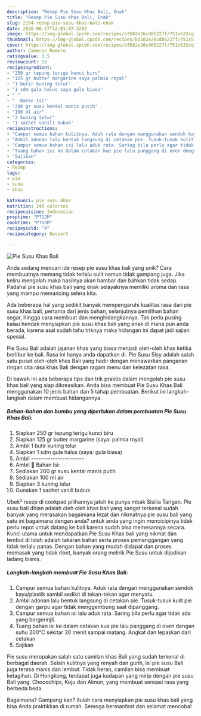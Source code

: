 ```yaml
---
description: "Resep Pie Susu Khas Bali, Enak"
title: "Resep Pie Susu Khas Bali, Enak"
slug: 2194-resep-pie-susu-khas-bali-enak
date: 2020-06-27T12:01:07.329Z
image: https://img-global.cpcdn.com/recipes/b3582e26cd05227f/751x532cq70/pie-susu-khas-bali-foto-resep-utama.jpg
thumbnail: https://img-global.cpcdn.com/recipes/b3582e26cd05227f/751x532cq70/pie-susu-khas-bali-foto-resep-utama.jpg
cover: https://img-global.cpcdn.com/recipes/b3582e26cd05227f/751x532cq70/pie-susu-khas-bali-foto-resep-utama.jpg
author: Cameron Romero
ratingvalue: 3.5
reviewcount: 13
recipeingredient:
- "250 gr tepung terigu kunci biru"
- "125 gr butter margarine saya palmia royal"
- "1 butir kuning telur"
- "1 sdm gula halus saya gula biasa"
- " "
- "  Bahan Isi"
- "200 gr susu kental manis putih"
- "100 ml air"
- "3 kuning telur"
- "1 sachet vanili bubuk"
recipeinstructions:
- "Campur semua bahan kulitnya. Aduk rata dengan menggunakan sendok kayu/plastik sambil sedikit di tekan-tekan agar menyatu."
- "Ambil adonan lalu bentuk langsung di cetakan pie. Tusuk-tusuk kulit pie dengan garpu agar tidak menggembung saat dipanggang."
- "Campur semua bahan isi lalu aduk rata. Saring bila perlu agar tidak ada yang bergerinjil."
- "Tuang bahan isi ke dalam cetakan kue pie lalu panggang di oven dengan suhu 200°C sekitar 30 menit sampai matang. Angkat dan lepaskan dari cetakan"
- "Sajikan"
categories:
- Resep
tags:
- pie
- susu
- khas

katakunci: pie susu khas 
nutrition: 240 calories
recipecuisine: Indonesian
preptime: "PT12M"
cooktime: "PT55M"
recipeyield: "4"
recipecategory: Dessert

---
```



![Pie Susu Khas Bali](https://img-global.cpcdn.com/recipes/b3582e26cd05227f/751x532cq70/pie-susu-khas-bali-foto-resep-utama.jpg)

Anda sedang mencari ide resep pie susu khas bali yang unik? Cara membuatnya memang tidak terlalu sulit namun tidak gampang juga. Jika keliru mengolah maka hasilnya akan hambar dan bahkan tidak sedap. Padahal pie susu khas bali yang enak selayaknya memiliki aroma dan rasa yang mampu memancing selera kita.

Ada beberapa hal yang sedikit banyak mempengaruhi kualitas rasa dari pie susu khas bali, pertama dari jenis bahan, selanjutnya pemilihan bahan segar, hingga cara membuat dan menghidangkannya. Tak perlu pusing kalau hendak menyiapkan pie susu khas bali yang enak di mana pun anda berada, karena asal sudah tahu triknya maka hidangan ini dapat jadi sajian spesial.

Pie Susu Bali adalah jajanan khas yang biasa menjadi oleh-oleh khas ketika berlibur ke bali. Rasa ini hanya anda dapatkan di. Pie Susu Sisy adalah salah satu pusat oleh-oleh khas Bali yang hadir dengan menawarkan panganan ringan cita rasa khas Bali dengan ragam menu dan kelezatan rasa.


Di bawah ini ada beberapa tips dan trik praktis dalam mengolah pie susu khas bali yang siap dikreasikan. Anda bisa membuat Pie Susu Khas Bali menggunakan 10 jenis bahan dan 5 tahap pembuatan. Berikut ini langkah-langkah dalam membuat hidangannya.

<!--inarticleads1-->

##### Bahan-bahan dan bumbu yang diperlukan dalam pembuatan Pie Susu Khas Bali:

1. Siapkan 250 gr tepung terigu kunci biru
1. Siapkan 125 gr butter margarine (saya: palmia royal)
1. Ambil 1 butir kuning telur
1. Siapkan 1 sdm gula halus (saya: gula biasa)
1. Ambil  ----------------------
1. Ambil  🌻 Bahan Isi:
1. Sediakan 200 gr susu kental manis putih
1. Sediakan 100 ml air
1. Siapkan 3 kuning telur
1. Gunakan 1 sachet vanili bubuk


Ubek² resep di cookpad pilihannya jatuh ke punya mbak Sisilia Tarigan. Pie susu bali dhian adalah oleh oleh khas bali yang sangat terkenal sudah banyak yang merasakan bagaimana lezat dan nikmatnya pie susu bali yang satu ini bagaimana dengan anda? untuk anda yang ingin mencicipinya tidak perlu repot untuk datang ke bali karena sudah bisa memesannya secara. Kunci utama untuk mendapatkan Pie Susu Khas bali yang nikmat dan lembut di lidah adalah takaran bahan serta proses pemanggangan yang tidak terlalu panas. Dengan bahan yang mudah didapat dan proses memasak yang tidak ribet, banyak orang melirik Pie Susu untuk dijadikan ladang bisnis. 

<!--inarticleads2-->

##### Langkah-langkah membuat Pie Susu Khas Bali:

1. Campur semua bahan kulitnya. Aduk rata dengan menggunakan sendok kayu/plastik sambil sedikit di tekan-tekan agar menyatu.
1. Ambil adonan lalu bentuk langsung di cetakan pie. Tusuk-tusuk kulit pie dengan garpu agar tidak menggembung saat dipanggang.
1. Campur semua bahan isi lalu aduk rata. Saring bila perlu agar tidak ada yang bergerinjil.
1. Tuang bahan isi ke dalam cetakan kue pie lalu panggang di oven dengan suhu 200°C sekitar 30 menit sampai matang. Angkat dan lepaskan dari cetakan
1. Sajikan


Pie susu merupakan salah satu camilan khas Bali yang sudah terkenal di berbagai daerah. Selain kulitnya yang renyah dan gurih, isi pie susu Bali juga terasa manis dan lembut. Tidak heran, camilan bisa membuat ketagihan. Di Hongkong, terdapat juga kudapan yang mirip dengan pie susu Bali yang. Chocochips, Keju dan Almon, yang membuat sensasi rasa yang berbeda beda. 

Bagaimana? Gampang kan? Itulah cara menyiapkan pie susu khas bali yang bisa Anda praktikkan di rumah. Semoga bermanfaat dan selamat mencoba!
